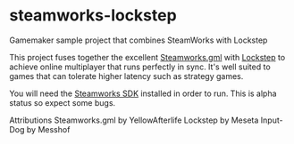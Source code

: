 # steamworks-lockstep
Gamemaker sample project that combines SteamWorks with Lockstep

This project fuses together the excellent [Steamworks.gml](https://github.com/YellowAfterlife/steamworks.gml) with [Lockstep](https://meseta.itch.io/lockstep) to achieve online multiplayer that runs perfectly in sync.
It's well suited to games that can tolerate higher latency such as strategy games.

You will need the [Steamworks SDK](https://partner.steamgames.com/doc/sdk) installed in order to run.
This is alpha status so expect some bugs.

Attributions
Steamworks.gml by YellowAfterlife
Lockstep by Meseta
Input-Dog by Messhof
